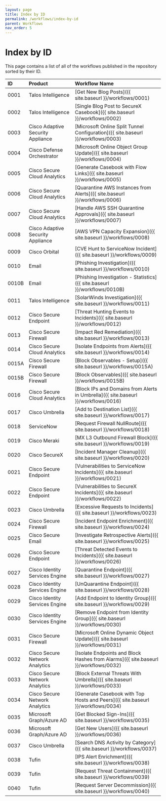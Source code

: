 ```yaml
---
layout: page
title: Index by ID
permalink: /workflows/index-by-id
parent: Workflows
nav_order: 5
---
```


# Index by ID
This page contains a list of all of the workflows published in the repository sorted by their ID.

| ID   | Product | Workflow Name |
|:-----|:--------|:--------------|
| 0001 | Talos Intelligence | [Get New Blog Posts]({{ site.baseurl }}/workflows/0001) |
| 0002 | Talos Intelligence | [Single Blog Post to SecureX Casebook]({{ site.baseurl }}/workflows/0002) |
| 0003 | Cisco Adaptive Security Appliance | [Microsoft Online Split Tunnel Configuration]({{ site.baseurl }}/workflows/0003) |
| 0004 | Cisco Defense Orchestrator | [Microsoft Online Object Group Update]({{ site.baseurl }}/workflows/0004) |
| 0005 | Cisco Secure Cloud Analytics | [Generate Casebook with Flow Links]({{ site.baseurl }}/workflows/0005) |
| 0006 | Cisco Secure Cloud Analytics | [Quarantine AWS Instances from Alerts]({{ site.baseurl }}/workflows/0006) |
| 0007 | Cisco Secure Cloud Analytics | [Handle AWS SSH Quarantine Approvals]({{ site.baseurl }}/workflows/0007) |
| 0008 | Cisco Adaptive Security Appliance | [AWS VPN Capacity Expansion]({{ site.baseurl }}/workflows/0008) |
| 0009 | Cisco Orbital | [CVE Hunt to ServiceNow Incident]({{ site.baseurl }}/workflows/0009) |
| 0010 | Email | [Phishing Investigation]({{ site.baseurl }}/workflows/0010) |
| 0010B | Email | [Phishing Investigation - Statistics]({{ site.baseurl }}/workflows/0010B) |
| 0011 | Talos Intelligence | [SolarWinds Investigation]({{ site.baseurl }}/workflows/0011) |
| 0012 | Cisco Secure Endpoint | [Threat Hunting Events to Incidents]({{ site.baseurl }}/workflows/0012) |
| 0013 | Cisco Secure Firewall | [Impact Red Remediation]({{ site.baseurl }}/workflows/0013) |
| 0014 | Cisco Secure Cloud Analytics | [Isolate Endpoints from Alerts]({{ site.baseurl }}/workflows/0014) |
| 0015A | Cisco Secure Firewall | [Block Observables - Setup]({{ site.baseurl }}/workflows/0015A) |
| 0015B | Cisco Secure Firewall | [Block Observables]({{ site.baseurl }}/workflows/0015B) |
| 0016 | Cisco Secure Cloud Analytics | [Block IPs and Domains from Alerts in Umbrella]({{ site.baseurl }}/workflows/0016) |
| 0017 | Cisco Umbrella | [Add to Destination List]({{ site.baseurl }}/workflows/0017) |
| 0018 | ServiceNow | [Request Firewall NullRoute]({{ site.baseurl }}/workflows/0018) |
| 0019 | Cisco Meraki | [MX L3 Outbound Firewall Block]({{ site.baseurl }}/workflows/0019) |
| 0020 | Cisco SecureX | [Incident Manager Cleanup]({{ site.baseurl }}/workflows/0020) |
| 0021 | Cisco Secure Endpoint | [Vulnerabilities to ServiceNow Incidents]({{ site.baseurl }}/workflows/0021) |
| 0022 | Cisco Secure Endpoint | [Vulnerabilities to SecureX Incidents]({{ site.baseurl }}/workflows/0022) |
| 0023 | Cisco Umbrella | [Excessive Requests to Incidents]({{ site.baseurl }}/workflows/0023) |
| 0024 | Cisco Secure Firewall | [Incident Endpoint Enrichment]({{ site.baseurl }}/workflows/0024) |
| 0025 | Cisco Secure Email | [Investigate Retrospective Alerts]({{ site.baseurl }}/workflows/0025) |
| 0026 | Cisco Secure Endpoint | [Threat Detected Events to Incidents]({{ site.baseurl }}/workflows/0026) |
| 0027 | Cisco Identity Services Engine | [Quarantine Endpoint]({{ site.baseurl }}/workflows/0027) |
| 0028 | Cisco Identity Services Engine | [UnQuarantine Endpoint]({{ site.baseurl }}/workflows/0028) |
| 0029 | Cisco Identity Services Engine | [Add Endpoint to Identity Group]({{ site.baseurl }}/workflows/0029) |
| 0030 | Cisco Identity Services Engine | [Remove Endpoint from Identity Group]({{ site.baseurl }}/workflows/0030) |
| 0031 | Cisco Secure Firewall | [Microsoft Online Dynamic Object Update]({{ site.baseurl }}/workflows/0031) |
| 0032 | Cisco Secure Network Analytics | [Isolate Endpoints and Block Hashes from Alarms]({{ site.baseurl }}/workflows/0032) |
| 0033 | Cisco Secure Network Analytics | [Block External Threats With Umbrella]({{ site.baseurl }}/workflows/0033) |
| 0034 | Cisco Secure Network Analytics | [Generate Casebook with Top Hosts and Peers]({{ site.baseurl }}/workflows/0034) |
| 0035 | Microsoft Graph/Azure AD | [Get Blocked Sign-Ins]({{ site.baseurl }}/workflows/0035) |
| 0036 | Microsoft Graph/Azure AD | [Get New Users]({{ site.baseurl }}/workflows/0036) |
| 0037 | Cisco Umbrella | [Search DNS Activity by Category]({{ site.baseurl }}/workflows/0037) |
| 0038 | Tufin | [IPS Alert Enrichment]({{ site.baseurl }}/workflows/0038) |
| 0039 | Tufin | [Request Threat Containment]({{ site.baseurl }}/workflows/0039) |
| 0040 | Tufin | [Request Server Decommission]({{ site.baseurl }}/workflows/0040) |
